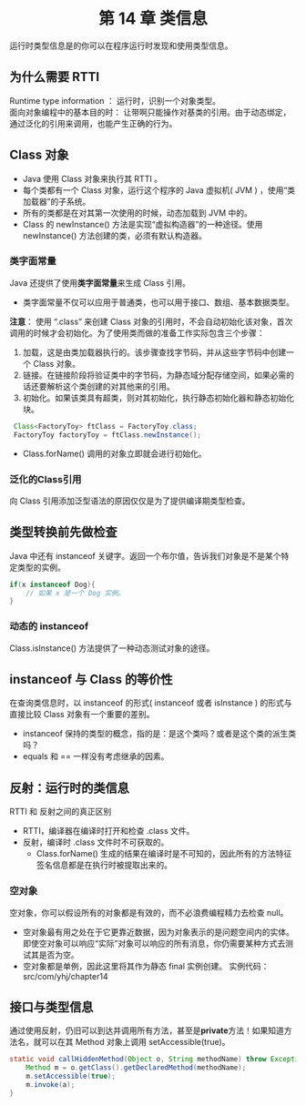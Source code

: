 # <center> 第 14 章 类信息 </center> #
运行时类型信息是的你可以在程序运行时发现和使用类型信息。

## 为什么需要 RTTI
Runtime type information ： 运行时，识别一个对象类型。<br>
面向对象编程中的基本目的时： 让带啊只能操作对基类的引用。由于动态绑定，通过泛化的引用来调用，也能产生正确的行为。

## Class 对象
- Java 使用 Class 对象来执行其 RTTI 。
- 每个类都有一个 Class 对象，运行这个程序的 Java 虚拟机( JVM ) ，使用“类加载器”的子系统。
- 所有的类都是在对其第一次使用的时候，动态加载到 JVM 中的。
- Class 的 newInstance() 方法是实现“虚拟构造器”的一种途径。使用 newInstance() 方法创建的类，必须有默认构造器。

### 类字面常量
Java 还提供了使用**类字面常量**来生成 Class 引用。
- 类字面常量不仅可以应用于普通类，也可以用于接口、数组、基本数据类型。

**注意**： 使用 “.class” 来创建 Class 对象的引用时，不会自动初始化该对象，首次调用的时候才会初始化。为了使用类而做的准备工作实际包含三个步骤：
1. 加载，这是由类加载器执行的。该步骤查找字节码，并从这些字节码中创建一个 Class 对象。
2. 链接。在链接阶段将验证类中的字节码，为静态域分配存储空间，如果必需的话还要解析这个类创建的对其他来的引用。
3. 初始化。如果该类具有超类，则对其初始化，执行静态初始化器和静态初始化块。 
```java
 Class<FactoryToy> ftClass = FactoryToy.class;
 FactoryToy factoryToy = ftClass.newInstance();
```
- Class.forName() 调用的对象立即就会进行初始化。

### 泛化的Class引用
向 Class 引用添加泛型语法的原因仅仅是为了提供编译期类型检查。

## 类型转换前先做检查
Java 中还有 instanceof 关键字。返回一个布尔值，告诉我们对象是不是某个特定类型的实例。
```java
if(x instanceof Dog){
    // 如果 x 是一个 Dog 实例。
}
```
### 动态的 instanceof
Class.isInstance() 方法提供了一种动态测试对象的途径。

## instanceof 与 Class 的等价性
在查询类信息时，以 instanceof 的形式( instanceof 或者 isInstance ) 的形式与直接比较 Class 对象有一个重要的差别。
- instanceof 保持的类型的概念，指的是：是这个类吗？或者是这个类的派生类吗？
- equals 和 == 一样没有考虑继承的因素。

## 反射：运行时的类信息
RTTI 和 反射之间的真正区别
 - RTTI，编译器在编译时打开和检查 .class 文件。
 - 反射，编译时 .class 文件时不可获取的。
    - Class.forName() 生成的结果在编译时是不可知的，因此所有的方法特征签名信息都是在执行时被提取出来的。

### 空对象
空对象，你可以假设所有的对象都是有效的，而不必浪费编程精力去检查 null。
- 空对象最有用之处在于它更靠近数据，因为对象表示的是问题空间内的实体。 即使空对象可以响应“实际”对象可以响应的所有消息，你仍需要某种方式去测试其是否为空。
- 空对象都是单例，因此这里将其作为静态 final 实例创建。
实例代码： src/com/yhj/chapter14

## 接口与类型信息
通过使用反射，仍旧可以到达并调用所有方法，甚至是**private**方法！如果知道方法名，就可以在其 Method 对象上调用 setAccessible(true)。
```java
static void callHiddenMethod(Object o, String methodName) throw Exception{
    Method m = o.getClass().getDeclaredMethod(methodName);
    m.setAccessible(true);
    m.invoke(a);
}

```